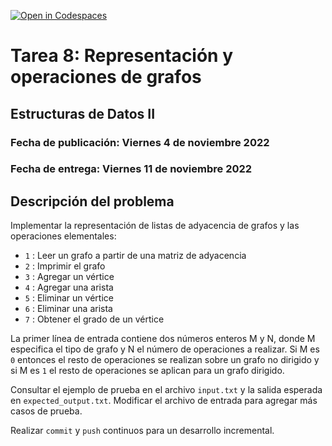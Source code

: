 [![Open in Codespaces](https://classroom.github.com/assets/launch-codespace-f4981d0f882b2a3f0472912d15f9806d57e124e0fc890972558857b51b24a6f9.svg)](https://classroom.github.com/open-in-codespaces?assignment_repo_id=9514118)
# Tarea 8: Representación y operaciones de grafos
## Estructuras de Datos II
### Fecha de publicación: Viernes 4 de noviembre 2022
### Fecha de entrega: Viernes 11 de noviembre 2022

## Descripción del problema
Implementar la representación de listas de adyacencia de grafos y las operaciones elementales:
* `1` : Leer un grafo a partir de una matriz de adyacencia
* `2` : Imprimir el grafo
* `3` : Agregar un vértice
* `4` : Agregar una arista
* `5` : Eliminar un vértice
* `6` : Eliminar una arista
* `7` : Obtener el grado de un vértice

La primer línea de entrada contiene dos números enteros M y N, donde M especifica el tipo de grafo y N el número de operaciones a realizar. Si M es `0` entonces el resto de operaciones se realizan sobre un grafo no dirigido y si M es `1` el resto de operaciones se aplican para un grafo dirigido.

Consultar el ejemplo de prueba en el archivo `input.txt` y la salida esperada en `expected_output.txt`. Modificar el archivo de entrada para agregar más casos de prueba.

Realizar `commit` y `push` continuos para un desarrollo incremental.
